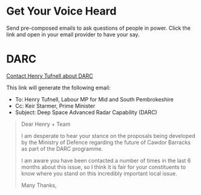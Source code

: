 # Get Your Voice Heard
Send pre-composed emails to ask questions of people in power. 
Click the link and open in your email provider to have your say.

# DARC

<a href="mailto:henry.tufnell.mp@parliament.uk?subject=Deep Space Advanced Radar Capability (DARC)&cc=keir.starmer.mp@parliament.uk&body=Dear Henry + Team,%0D%0A%0D%0AI am desperate to hear your stance on the proposals being developed by the Ministry of Defence regarding the future of Cawdor Barracks as part of the DARC programme.%0D%0A%0D%0AI am aware you have been contacted a number of times in the last 6 months about this issue, so I think it is fair for your constituents to know where you stand on this incredibly important local issue.%0D%0A%0D%0AMany Thanks,">Contact Henry Tufnell about DARC</a>

This link will generate the following email:

- To: Henry Tufnell, Labour MP for Mid and South Pembrokeshire
- Cc: Keir Starmer, Prime Minister
- Subject: Deep Space Advanced Radar Capability (DARC)

> Dear Henry + Team
>
> I am desperate to hear your stance on the proposals being developed by the Ministry of Defence regarding the future of Cawdor Barracks as part of the DARC programme. 
>
> I am aware you have been contacted a number of times in the last 6 months about this issue, so I think it is fair for your constituents to know where you stand on this incredibly important local issue.
>
> Many Thanks,

